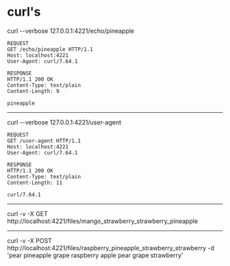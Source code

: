 # curl's

curl --verbose 127.0.0.1:4221/echo/pineapple
```
REQUEST
GET /echo/pineapple HTTP/1.1
Host: localhost:4221
User-Agent: curl/7.64.1
```

```
RESPONSE
HTTP/1.1 200 OK
Content-Type: text/plain
Content-Length: 9

pineapple
```

---  
curl --verbose 127.0.0.1:4221/user-agent
```
REQUEST
GET /user-agent HTTP/1.1
Host: localhost:4221
User-Agent: curl/7.64.1
```
```
RESPONSE
HTTP/1.1 200 OK
Content-Type: text/plain
Content-Length: 11

curl/7.64.1
```

---

curl -v -X GET http://localhost:4221/files/mango_strawberry_strawberry_pineapple

---

curl -v -X POST http://localhost:4221/files/raspberry_pineapple_strawberry_strawberry -d 'pear pineapple grape raspberry apple pear grape strawberry'
